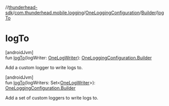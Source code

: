 //[thunderhead-sdk](../../../../index.md)/[com.thunderhead.mobile.logging](../../index.md)/[OneLoggingConfiguration](../index.md)/[Builder](index.md)/[logTo](log-to.md)

# logTo

[androidJvm]\
fun [logTo](log-to.md)(logWriter: [OneLogWriter](../../-one-log-writer/index.md)): [OneLoggingConfiguration.Builder](index.md)

Add a custom logger to write logs to.

[androidJvm]\
fun [logTo](log-to.md)(logWriters: Set<[OneLogWriter](../../-one-log-writer/index.md)>): [OneLoggingConfiguration.Builder](index.md)

Add a set of custom loggers to write logs to.
